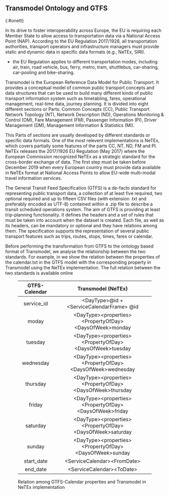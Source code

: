 ## Transmodel Ontology and GTFS
{:#onett}

In its drive to foster interoperability across Europe, the EU is requiring each Member State to allow access to transportation data via a National Access Point (NAP). According to the EU Regulation 2017/1926, all transportation authorities, transport operators and infrastructure managers must provide static and dynamic data in specific data formats (e.g., NeTEx, SIRI).
- the EU Regulation applies to different transportation modes, including air, train, road vehicle, bus, ferry, metro, tram, shuttlebus, car-sharing, car-pooling and bike-sharing.

Transmodel is the European Reference Data Model for Public Transport. It provides a conceptual model of common public transport concepts and data structures that can be used to build many different kinds of public transport information system such as timetabling, fares, operational management, real-time data, journey planning. It is divided into eight different sections or  Parts: Common Concepts (CC), Public Transport Network Topology (NT), Network Description (ND), Operations Monitoring & Control (OM), Fare Management (FM), Passenger Information (PI), Driver Management (DM), Management Information & Statistics (MI). 

This Parts of sections are usually developed by different standards or specific data formats. One of the most relevent implementations is NeTEx, which covers partially some features of the parts CC, NT, ND, FM and PI. NeTEx releases the 2017/1926 EU Regulation (May 2017) where the European Commission recognized NeTEx as a strategic standard for the cross-border exchange of data. The first step must be taken before December 2019 when every European country must provide data available in NeTEx format at National Access Points to allow  EU-wide multi-modal travel information services.

The General Transit Feed Specification (GTFS) is a de-facto standard for representing public transport data, a collection of at least five required, two optional required and up to fifteen CSV files (with extension .txt and preferably encoded as UTF-8) contained within a .zip file to describe a transit scheduled operations system. The aim of GTFS is providing at least trip-planning functionality.  It defines the headers and a set of rules that must be taken into account when the dataset is created. Each file, as well as its headers, can be mandatory or optional and they have relations among them. The specification supports the representation of several public transport features such as trips, routes, stops, times, fares or calendar.

Before performing the transformation from GTFS to the ontology based format of Transmodel, we analyse the relationship between the two standards. For example, in [](#comparison) we show the relation between the properties of the calendar.txt in the GTFS model with the corresponding property in Transmodel using the NeTEx implementation. The full relation between the two standards is available online

<figure id="comparison" class="table" markdown="1">

| GTFS-Calendar      | Transmodel (NeTEx) |
| :-------------: |:-------------:|
| service_id      | \<DayType>@id + \<ServiceCalendarFrame> @id |
| moday      | \<DayType>\<properties>\<PropertyOfDay>\<DaysOfWeek>monday |
| tuesday | \<DayType>\<properties>\<PropertyOfDay>\<DaysOfWeek>tuesday      |
| wednesday | \<DayType>\<properties>\<PropertyOfDay>\<DaysOfWeek>wednesday    |
| thursday | \<DayType>\<properties>\<PropertyOfDay>\<DaysOfWeek>thursday     |
| friday | \<DayType>\<properties>\<PropertyOfDay>\<DaysOfWeek>friday      |
| saturday | \<DayType>\<properties>\<PropertyOfDay>\<DaysOfWeek>saturday     |
| sunday | \<DayType>\<properties>\<PropertyOfDay>\<DaysOfWeek>sunday      |
| start_date | \<ServiceCalendar>\<FromDate>      |
| end_date | \<ServiceCalendar>\<ToDate>      |
	
<figcaption markdown="block">
Relation among GTFS-Calendar properties and Transmodel in NeTEx implementation
</figcaption>
</figure>

